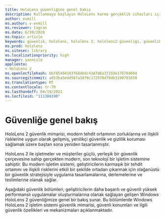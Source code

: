 ```yaml
---
title: HoloLens güvenliğine genel bakış
description: Kullanmaya başlayın HoloLens karma gerçeklik cihazları için güvenliğe genel bir bakış sunar.
author: evmill
ms.author: v-evmill
ms.reviewer: tagran
ms.date: 6/30/2020
ms.topic: article
keywords: güvenlik, hololens, hololens 2, hololens2 güvenliği, güvenlik genel bakış
ms.prod: hololens
ms.sitesec: library
ms.localizationpriority: high
manager: yannisle
appliesto:
- HoloLens 2
ms.openlocfilehash: bbf05404193f684bdc43d7d6a37159e17678d604
ms.sourcegitcommit: ad53ba5edd567a18f0c172578d78db3190701650
ms.translationtype: MT
ms.contentlocale: tr-TR
ms.lasthandoff: 04/19/2021
ms.locfileid: "111380190"
---
```

# <a name="security-overview"></a>Güvenliğe genel bakış

HoloLens 2 güvenlik mimarisi, modern tehdit ortamının zorluklarına ve ilişkili risklerine uygun olarak gelişmiş, yenilikçi güvenlik ve gizlilik koruması sağlamak üzere baştan sona yeniden tasarlanmıştır.

HoloLens 2 ile işletmeler ve müşteriler güçlü, yerleşik bir güvenlik çerçevesine sahip gerçekten modern, son teknoloji bir işletim sistemine sahiptir. Bu modern işletim sistemi, geliştiricilerin karmaşık bir tehdit ortamını ve ilişkili risklerini etkili bir şekilde ortadan çıkarmak için olağanüstü bir güvenlik stratejisiyle uygulama tasarlamalarına, derlemelerine ve teslimlerine olanak sağlar. 

Aşağıdaki güvenlik bölümleri, geliştiricilerin daha başarılı ve güvenli yüksek performanslı uygulamalar oluşturmalarına olanak sağlayan gelişen Windows HoloLens 2 güvenliğimize genel bir bakış sunar. Bu bölümlerde Windows HoloLens 2 işletim sistemi güvenlik mimarisi, güvenli konumları ve ilgili güvenlik özellikleri ve mekanizmaları açıklanmaktadır.
